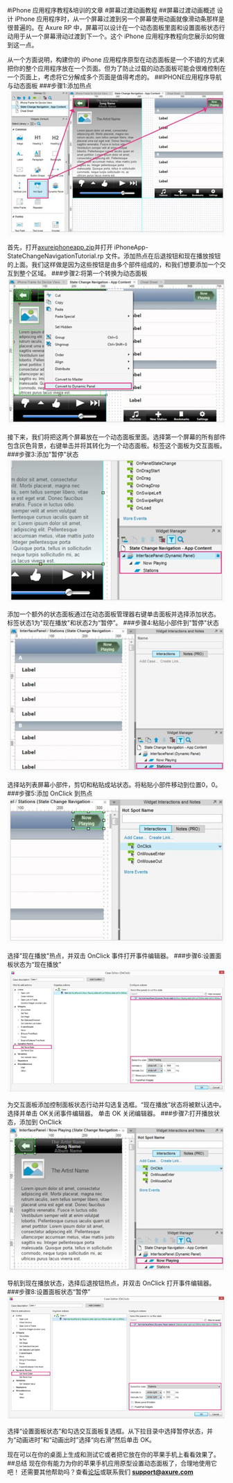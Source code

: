 #iPhone 应用程序教程&培训的文章
#屏幕过渡动画教程
##屏幕过渡动画概述
设计 iPhone 应用程序时，从一个屏幕过渡到另一个屏幕使用动画就像滑动条那样是很普遍的。在 Axure RP 中，屏幕可以设计在一个动态面板里面和设置面板状态行动用于从一个屏幕滑动过渡到下一个。这个 iPhone 应用程序教程向您展示如何做到这一点。

从一个方面说明，构建你的 iPhone 应用程序原型在动态面板是一个不错的方式来把你的整个应用程序放在一个页面。但为了防止过载的动态面板可能会很难控制在一个页面上，考虑将它分解成多个页面是值得考虑的。
##IPHONE应用程序导航与动态面板
###步骤1:添加热点
![image](images/iphone-app-screen-transition-tutorial1.png)

首先，打开[axureiphoneapp.zip](downloads/AxureiPhoneAppResources.zip)并打开 iPhoneApp-StateChangeNavigationTutorial.rp 文件。添加热点在后退按钮和现在播放按钮的上面。我们这样做是因为这些按钮是由多个部件组成的，和我们想要添加一个交互到整个区域。
###步骤2:将第一个转换为动态面板
![image](images/iphone-app-screen-transition-tutorial2.png)

接下来，我们将把这两个屏幕放在一个动态面板里面。选择第一个屏幕的所有部件包含灰色背景，右键单击并将其转化为一个动态面板。标签这个面板为交互面板。
###步骤3:添加"暂停"状态
![image](images/iphone-app-screen-transition-tutorial3.png)

添加一个额外的状态面板通过在动态面板管理器右键单击面板并选择添加状态。
标签状态1为"现在播放"和状态2为“暂停”。
###步骤4:粘贴小部件到"暂停"状态
![image](images/iphone-app-screen-transition-tutorial4.png)

选择站列表屏幕小部件，剪切和粘贴成站状态。将粘贴小部件移动到位置0，0。
###步骤5:添加 OnClick 到热点
![image](images/iphone-app-screen-transition-tutorial5.png)

选择"现在播放"热点，并双击 OnClick 事件打开事件编辑器。
###步骤6:设置面板状态为“现在播放”
![image](images/iphone-app-screen-transition-tutorial6.png)

为交互面板添加控制面板状态行动并勾选复选框。“现在播放”状态将被默认选中。选择并单击 OK关闭事件编辑器。
单击 OK 关闭编辑器。
###步骤7:打开播放状态，添加到 OnClick
![image](images/iphone-app-screen-transition-tutorial7.png)

导航到现在播放状态，选择后退按钮热点，并双击 OnClick 打开事件编辑器。
###步骤8:设置面板状态“暂停”
![image](images/iphone-app-screen-transition-tutorial8.png)

选择“设置面板状态”和勾选交互面板复选框。从下拉目录中选择暂停状态，并为“动画进时”和“动画出时”选择“向右滑”然后单击 OK。 
    
现在可以在你的桌面上生成和测试它或者把它放在你的苹果手机上看看效果了。
##总结
现在你有能力为你的苹果手机应用原型设置动态面板了，合理地使用它吧！    还需要其他帮助吗？查看[论坛](http://www.axure.com/c/forum.php)或联系我们 **support@axure.com**

